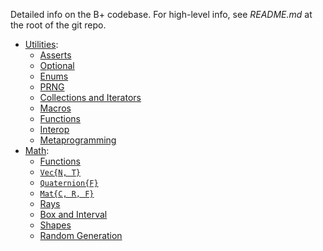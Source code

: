 Detailed info on the B+ codebase. For high-level info, see *README.md* at the root of the git repo.

* [Utilities](Utilities.md):
  * [Asserts](Utilities.md#Asserts)
  * [Optional](Utilities.md#Optional)
  * [Enums](Utilities.md#Enums)
  * [PRNG](Utilities.md#PRNG)
  * [Collections and Iterators](Utilities.md#Collections-And-Iterators)
  * [Macros](Utilities.md#Macros)
  * [Functions](Utilities.md#Functions)
  * [Interop](Utilities.md#Interop)
  * [Metaprogramming](Utilities.md#Metaprogramming)
* [Math](Math.md):
  * [Functions](Math.md#Functions)
  * [`Vec{N, T}`](Vec.md)
  * [`Quaternion{F}`](Quat.md)
  * [`Mat{C, R, F}`](Matrix.md)
  * [Rays](Math.md#Rays)
  * [Box and Interval](Math.md#Box-and-Interval)
  * [Shapes](Math.md#Shapes)
  * [Random Generation](Math.md#Random-Generation)